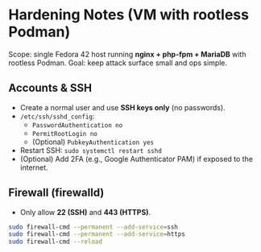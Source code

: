 # Hardening Notes (VM with rootless Podman)

Scope: single Fedora 42 host running **nginx + php-fpm + MariaDB** with rootless Podman. Goal: keep attack surface small and ops simple.

## Accounts & SSH
- Create a normal user and use **SSH keys only** (no passwords).
- `/etc/ssh/sshd_config`:
  - `PasswordAuthentication no`
  - `PermitRootLogin no`
  - (Optional) `PubkeyAuthentication yes`
- Restart SSH: `sudo systemctl restart sshd`
- (Optional) Add 2FA (e.g., Google Authenticator PAM) if exposed to the internet.

## Firewall (firewalld)
- Only allow **22 (SSH)** and **443 (HTTPS)**.
```bash
sudo firewall-cmd --permanent --add-service=ssh
sudo firewall-cmd --permanent --add-service=https
sudo firewall-cmd --reload

